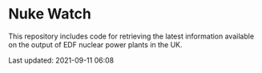 # Nuke Watch

This repository includes code for retrieving the latest information available on the output of EDF nuclear power plants in the UK.

Last updated: 2021-09-11 06:08